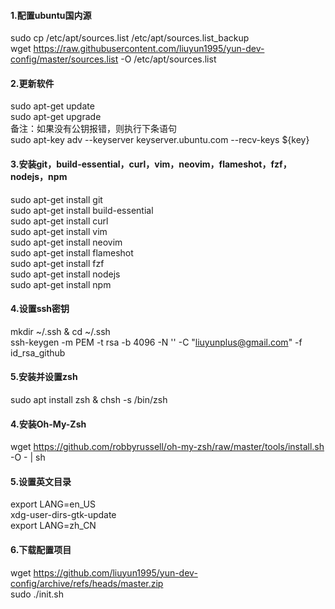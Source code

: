 #### 1.配置ubuntu国内源
sudo cp /etc/apt/sources.list /etc/apt/sources.list_backup  
wget https://raw.githubusercontent.com/liuyun1995/yun-dev-config/master/sources.list -O /etc/apt/sources.list

#### 2.更新软件
sudo apt-get update  
sudo apt-get upgrade  
备注：如果没有公钥报错，则执行下条语句  
sudo apt-key adv --keyserver keyserver.ubuntu.com --recv-keys ${key}

#### 3.安装git，build-essential，curl，vim，neovim，flameshot，fzf，nodejs，npm
sudo apt-get install git  
sudo apt-get install build-essential  
sudo apt-get install curl  
sudo apt-get install vim  
sudo apt-get install neovim  
sudo apt-get install flameshot  
sudo apt-get install fzf  
sudo apt-get install nodejs  
sudo apt-get install npm

#### 4.设置ssh密钥
mkdir ~/.ssh & cd ~/.ssh  
ssh-keygen -m PEM -t rsa -b 4096 -N '' -C "liuyunplus@gmail.com" -f id_rsa_github

#### 5.安装并设置zsh
sudo apt install zsh & chsh -s /bin/zsh

#### 4.安装Oh-My-Zsh
wget https://github.com/robbyrussell/oh-my-zsh/raw/master/tools/install.sh -O - | sh

#### 5.设置英文目录
export LANG=en_US  
xdg-user-dirs-gtk-update  
export LANG=zh_CN

#### 6.下载配置项目
wget https://github.com/liuyun1995/yun-dev-config/archive/refs/heads/master.zip  
sudo ./init.sh
